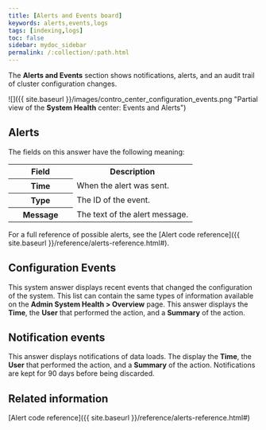 ```yaml
---
title: [Alerts and Events board]
keywords: alerts,events,logs
tags: [indexing,logs]
toc: false
sidebar: mydoc_sidebar
permalink: /:collection/:path.html
---
```


The **Alerts and Events** section shows notifications, alerts, and an audit
trail of cluster configuration changes.

 ![]({{ site.baseurl }}/images/contro_center_configuration_events.png "Partial view of the **System Health** center: Events and Alerts")


## Alerts

 The fields on this answer have the following meaning:

  <table>
  <colgroup>
     <col style="width:35%" />
     <col style="width:65%" />
  </colgroup>
     <tr>
        <th>Field</th>
        <th>Description</th>
     </tr>
     <tr>
        <th>Time</th>
        <td>
           When the alert was sent.
        </td>
     </tr>
     <tr>
        <th>Type</th>
        <td>
           The ID of the event.
        </td>
     </tr>
     <tr>
        <th>Message</th>
        <td>
           The text of the alert message.
        </td>
     </tr>
    </table>

For a full reference of possible alerts, see the [Alert code reference]({{ site.baseurl
}}/reference/alerts-reference.html#).

## Configuration Events

This system answer displays recent events that changed the configuration of the
system. This list can contain the same types of information available on the **Admin System Health > Overview** page. This answer displays the **Time**, the
**User** that performed the action, and a **Summary** of the action.  

## Notification events

This answer displays notifications of data loads. The display the **Time**, the
**User** that performed the action, and a **Summary** of the action.
Notifications are kept for 90 days before being discarded.

## Related information

[Alert code reference]({{ site.baseurl }}/reference/alerts-reference.html#)
